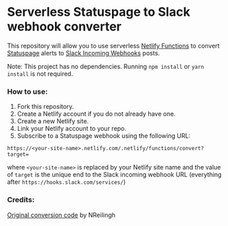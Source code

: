 # Serverless Statuspage to Slack webhook converter

This repository will allow you to use serverless [Netlify Functions](https://www.netlify.com/products/functions/)
to convert [Statuspage](https://www.statuspage.io/) alerts to [Slack Incoming Webhooks](https://slack.com/apps/A0F7XDUAZ-incoming-webhooks) posts. 

Note: This project has no dependencies. Running `npm install` or `yarn install` is not required.

### How to use:
1. Fork this repository.
1. Create a Netlify account if you do not already have one.
1. Create a new Netlify site.
1. Link your Netlify account to your repo.
1. Subscribe to a Statuspage webhook using the following URL:
```
https://<your-site-name>.netlify.com/.netlify/functions/convert?target=
```
where `<your-site-name>` is replaced by your Netlify site name 
and the value of `target` is the unique end to the Slack incoming webhook URL 
(everything after `https://hooks.slack.com/services/`)

### Credits:
[Original conversion code](https://github.com/NReilingh/statuspage-slack) by NReilingh

